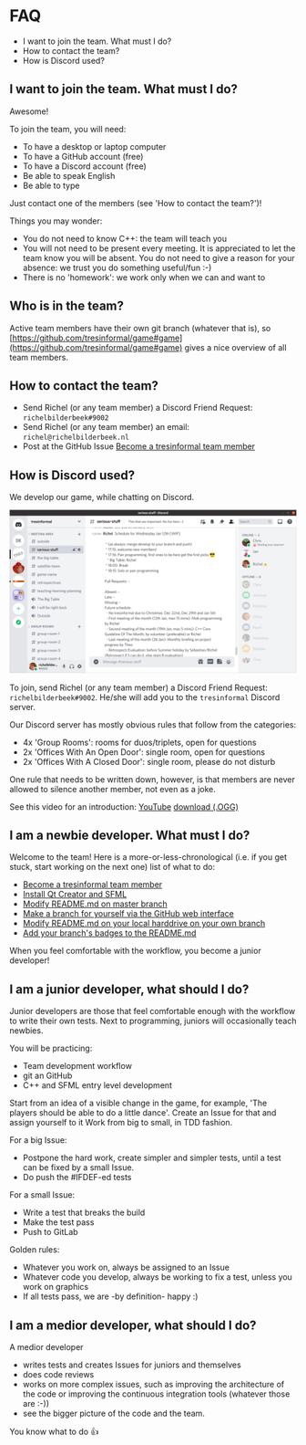 # FAQ

 * I want to join the team. What must I do?
 * How to contact the team?
 * How is Discord used?

## I want to join the team. What must I do?

Awesome!

To join the team, you will need:

 * To have a desktop or laptop computer
 * To have a GitHub account (free)
 * To have a Discord account (free)
 * Be able to speak English
 * Be able to type

Just contact one of the members (see 'How to contact the team?')!

Things you may wonder:

 * You do not need to know C++: the team will teach you
 * You will not need to be present every meeting. It is appreciated to let
   the team know you will be absent. You do not need to give a reason for
   your absence: we trust you do something useful/fun :-)
 * There is no 'homework': we work only when we can and want to

## Who is in the team?

Active team members have their own git branch (whatever that is),
so [https://github.com/tresinformal/game#game](https://github.com/tresinformal/game#game)
gives a nice overview of all team members.

## How to contact the team?

 * Send Richel (or any team member) a Discord Friend Request: `richelbilderbeek#9002`
 * Send Richel (or any team member) an email: `richel@richelbilderbeek.nl`
 * Post at the GitHub Issue [Become a tresinformal team member](https://github.com/tresinformal/game/issues/1)

## How is Discord used?

We develop our game, while chatting on Discord.

![](pics/discord.png)

To join, send Richel (or any team member) a Discord Friend Request: `richelbilderbeek#9002`.
He/she will add you to the `tresinformal` Discord server.

Our Discord server has mostly obvious rules that follow from the categories:

 * 4x 'Group Rooms': rooms for duos/triplets, open for questions
 * 2x 'Offices With An Open Door': single room, open for questions
 * 2x 'Offices With A Closed Door': single room, please do not disturb

One rule that needs to be written down, however, is that members 
are never allowed to silence another member, not even as a joke.

See this video for an introduction: [YouTube](https://youtu.be/zyn5VyNjz5I) [download (.OGG)](http://richelbilderbeek.nl/dutch_by_kids_students.ogv)

## I am a newbie developer. What must I do?

Welcome to the team! Here is a more-or-less-chronological (i.e. if you
get stuck, start working on the next one) list of what to do:

 * [Become a tresinformal team member](https://github.com/tresinformal/game/issues/1)
 * [Install Qt Creator and SFML](https://github.com/tresinformal/game/issues/16)
 * [Modify README.md on master branch](https://github.com/tresinformal/game/issues/19)
 * [Make a branch for yourself via the GitHub web interface](https://github.com/tresinformal/game/issues/47)
 * [Modify README.md on your local harddrive on your own branch](https://github.com/tresinformal/game/issues/48)
 * [Add your branch's badges to the README.md](https://github.com/tresinformal/game/issues/87)

When you feel comfortable with the workflow, you become a junior developer!

## I am a junior developer, what should I do?

Junior developers are those that feel comfortable enough with the workflow
to write their own tests. Next to programming, juniors will
occasionally teach newbies.

You will be practicing:

 * Team development workflow
 * git an GitHub
 * C++ and SFML entry level development

Start from an idea of a visible change in the game,
for example, 'The players should be able to do a little dance'.
Create an Issue for that and assign yourself to it
Work from big to small, in TDD fashion.

For a big Issue:

 * Postpone the hard work, create simpler and simpler tests, 
   until a test can be fixed by a small Issue.
 * Do push the #IFDEF-ed tests

For a small Issue:

 * Write a test that breaks the build
 * Make the test pass
 * Push to GitLab

Golden rules:

 * Whatever you work on, always be assigned to an Issue
 * Whatever code you develop, always be working to fix a test,
   unless you work on graphics
 * If all tests pass, we are -by definition- happy :)

## I am a medior developer, what should I do?

A medior developer 

 * writes tests and creates Issues for juniors and themselves
 * does code reviews
 * works on more complex issues, such as improving the architecture of
   the code or improving the continuous integration tools (whatever those are :-))
 * see the bigger picture of the code and the team.

You know what to do :+1:

